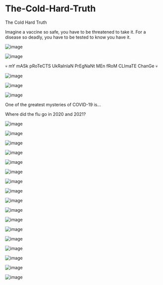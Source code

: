 # The-Cold-Hard-Truth
The Cold Hard Truth

Imagine a vaccine so safe, you have to be threatened to take it.
For a disease so deadly, you have to be tested to know you have it.

![image](https://github.com/sophie-eihpos/The-Cold-Hard-Truth/assets/2364337/50dd1e93-0422-4516-b839-c833e8e91c08)

![image](https://github.com/sophie-eihpos/The-Cold-Hard-Truth/assets/2364337/7fa852f3-9692-4eee-875f-03d4e1c2271d)

💀 mY mASk pRoTeCTS UkRaInIaN PrEgNaNt MEn fRoM CLImaTE ChanGe 💀

![image](https://github.com/sophie-eihpos/The-Cold-Hard-Truth/assets/2364337/d449aaf6-9720-48b8-8167-e5b417edea76)

![image](https://github.com/sophie-eihpos/The-Cold-Hard-Truth/assets/2364337/5afd1e78-423f-4678-ac3b-bac056b670a6)

![image](https://user-images.githubusercontent.com/2364337/226988553-79aaf11b-de8e-4afc-b327-81e6ef1d349b.png)

One of the greatest mysteries of COVID-19 is...

Where did the flu go in 2020 and 2021?

![image](https://user-images.githubusercontent.com/2364337/217067148-dd0622f9-67f4-45f0-b8f8-482bd0c04840.png)

![image](https://user-images.githubusercontent.com/2364337/151262786-4b2e5f92-8650-4b03-b5ec-218e60427e31.png)

![image](https://user-images.githubusercontent.com/2364337/151265983-6e6b9563-85eb-49b4-89f6-f819e7abee57.png)

![image](https://user-images.githubusercontent.com/2364337/151265664-dcf84ef9-0208-4eea-974e-66fe18be7e1a.png)

![image](https://user-images.githubusercontent.com/2364337/151265770-ad6d0922-ffd1-4ed6-affb-9438e209524a.png)

![image](https://user-images.githubusercontent.com/2364337/151265815-27806359-8818-4de2-be18-fb8aae67870b.png)

![image](https://user-images.githubusercontent.com/2364337/113087933-3aafce00-91aa-11eb-98fb-35418a66bdbc.png)

![image](https://user-images.githubusercontent.com/2364337/113092801-528c4f80-91b4-11eb-8b91-0bb583748f4f.png)

![image](https://user-images.githubusercontent.com/2364337/113088656-afcfd300-91ab-11eb-948e-b766680c7d92.png)

![image](https://user-images.githubusercontent.com/2364337/113092587-e1e53300-91b3-11eb-929f-dfd67290f490.png)

![image](https://user-images.githubusercontent.com/2364337/113091490-ab0e1d80-91b1-11eb-8a77-00758c8fafaa.png)

![image](https://user-images.githubusercontent.com/2364337/145749763-69cc6529-596d-44ec-9760-f59c25370d7c.png)

![image](https://user-images.githubusercontent.com/2364337/145749826-978b44b0-c68f-42c7-a8a1-77a4463fb926.png)

![image](https://user-images.githubusercontent.com/2364337/145750036-9c1b1af5-bd14-4710-9a02-1fd50d5c528b.png)

![image](https://user-images.githubusercontent.com/2364337/151262243-487885ac-4d77-4271-bc6c-d74bd9e9ce2b.png)

![image](https://user-images.githubusercontent.com/2364337/151262441-b840d510-541f-466a-b2ee-cdddcdf3c461.png)

![image](https://user-images.githubusercontent.com/2364337/151263025-2c471040-6435-4c67-8a25-6f7f903514c4.png)






